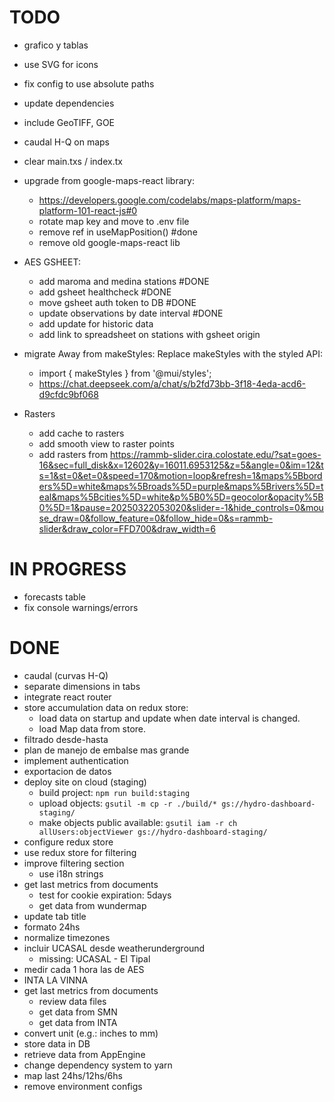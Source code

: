 # TODO

- grafico y tablas
- use SVG for icons
- fix config to use absolute paths
- update dependencies
- include GeoTIFF, GOE
- caudal H-Q on maps

- clear main.txs / index.tx

- upgrade from google-maps-react library:

  - https://developers.google.com/codelabs/maps-platform/maps-platform-101-react-js#0
  - rotate map key and move to .env file
  - remove ref in useMapPosition() #done
  - remove old google-maps-react lib

- AES GSHEET:

  - add maroma and medina stations #DONE
  - add gsheet healthcheck #DONE
  - move gsheet auth token to DB #DONE
  - update observations by date interval #DONE
  - add update for historic data
  - add link to spreadsheet on stations with gsheet origin

- migrate Away from makeStyles: Replace makeStyles with the styled API:

  - import { makeStyles } from '@mui/styles';
  - https://chat.deepseek.com/a/chat/s/b2fd73bb-3f18-4eda-acd6-d9cfdc9bf068

- Rasters
  - add cache to rasters
  - add smooth view to raster points
  - add rasters from https://rammb-slider.cira.colostate.edu/?sat=goes-16&sec=full_disk&x=12602&y=16011.6953125&z=5&angle=0&im=12&ts=1&st=0&et=0&speed=170&motion=loop&refresh=1&maps%5Bborders%5D=white&maps%5Broads%5D=purple&maps%5Brivers%5D=teal&maps%5Bcities%5D=white&p%5B0%5D=geocolor&opacity%5B0%5D=1&pause=20250322053020&slider=-1&hide_controls=0&mouse_draw=0&follow_feature=0&follow_hide=0&s=rammb-slider&draw_color=FFD700&draw_width=6

# IN PROGRESS

- forecasts table
- fix console warnings/errors

# DONE

- caudal (curvas H-Q)
- separate dimensions in tabs
- integrate react router
- store accumulation data on redux store:
  - load data on startup and update when date interval is changed.
  - load Map data from store.
- filtrado desde-hasta
- plan de manejo de embalse mas grande
- implement authentication
- exportacion de datos
- deploy site on cloud (staging)
  - build project: `npm run build:staging`
  - upload objects: `gsutil -m cp -r ./build/* gs://hydro-dashboard-staging/`
  - make objects public available: `gsutil iam -r ch allUsers:objectViewer gs://hydro-dashboard-staging/`
- configure redux store
- use redux store for filtering
- improve filtering section
  - use i18n strings
- get last metrics from documents
  - test for cookie expiration: 5days
  - get data from wundermap
- update tab title
- formato 24hs
- normalize timezones
- incluir UCASAL desde weatherunderground
  - missing: UCASAL - El Tipal
- medir cada 1 hora las de AES
- INTA LA VINNA
- get last metrics from documents
  - review data files
  - get data from SMN
  - get data from INTA
- convert unit (e.g.: inches to mm)
- store data in DB
- retrieve data from AppEngine
- change dependency system to yarn
- map last 24hs/12hs/6hs
- remove environment configs
